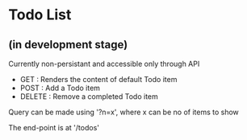 # Todo List
## (in development stage)
Currently non-persistant and accessible only through API

- GET : Renders the content of default Todo item
- POST : Add a Todo item
- DELETE : Remove a completed Todo item

Query can be made using '?n=x', where x can be no of items to show

The end-point is at '/todos'
